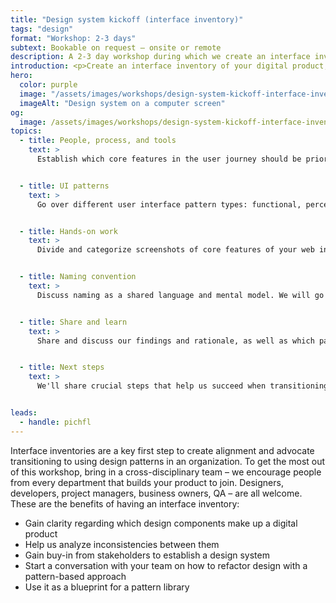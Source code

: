 ```yaml
---
title: "Design system kickoff (interface inventory)"
tags: "design"
format: "Workshop: 2-3 days"
subtext: Bookable on request – onsite or remote
description: A 2-3 day workshop during which we create an interface inventory of your digital product, and align with your team on how to prioritize refactoring using a design systems methodology.
introduction: <p>Create an interface inventory of your digital product, and align with your team on how to prioritize refactoring using a design systems methodology.</p>
hero:
  color: purple
  image: "/assets/images/workshops/design-system-kickoff-interface-inventory/design-system-kickoff-interface-inventory-hero.jpg"
  imageAlt: "Design system on a computer screen"
og:
  image: /assets/images/workshops/design-system-kickoff-interface-inventory/og-image.jpg
topics:
  - title: People, process, and tools
    text: >
      Establish which core features in the user journey should be prioritized, clarify ownership and team communication, agree on criteria and a toolset.


  - title: UI patterns
    text: >
      Go over different user interface pattern types: functional, perceptual, platform-specific, domain-specific, persuasive.


  - title: Hands-on work
    text: >
      Divide and categorize screenshots of core features of your web interface by functional categories (e.g. buttons, forms, navigation, typography, lists) and intended use.


  - title: Naming convention
    text: >
      Discuss naming as a shared language and mental model. We will go over naming conventions and practice naming interface components.


  - title: Share and learn
    text: >
      Share and discuss our findings and rationale, as well as which patterns we would keep, merge, and discard.


  - title: Next steps
    text: >
      We'll share crucial steps that help us succeed when transitioning an organization to a design system.


leads:
  - handle: pichfl
---
```


Interface inventories are a key first step to create alignment and advocate transitioning to using design patterns in an organization. To get the most out of this workshop, bring in a cross-disciplinary team – we encourage people from every department that builds your product to join. Designers, developers, project managers, business owners, QA – are all welcome. These are the benefits of having an interface inventory:

- Gain clarity regarding which design components make up a digital product
- Help us analyze inconsistencies between them
- Gain buy-in from stakeholders to establish a design system
- Start a conversation with your team on how to refactor design with a pattern-based approach
- Use it as a blueprint for a pattern library

<!--break-->
